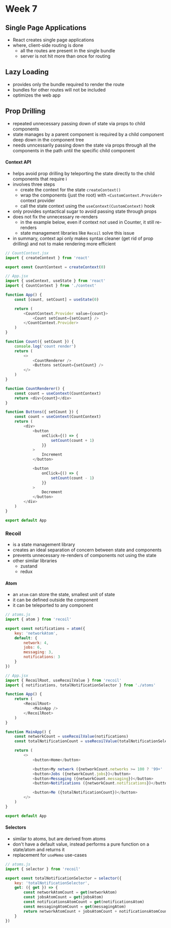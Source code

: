 # Week 7

## Single Page Applications

-   React creates single page applications
-   where, client-side routing is done
    -   all the routes are present in the single bundle
    -   server is not hit more than once for routing

## Lazy Loading

-   provides only the bundle required to render the route
-   bundles for other routes will not be included
-   optimizes the web app

## Prop Drilling

-   repeated unnecessary passing down of state via props to child components
-   state manages by a parent component is required by a child component deep down in the component tree
-   needs unncessarily passing down the state via props through all the components in the path until the specific child component

#### Context API

-   helps avoid prop drilling by teleporting the state directly to the child components that require i
-   involves three steps
    -   create the context for the state `createContext()`
    -   wrap the components (just the root) with `<CustomContext.Provider>` context provider
    -   call the state context using the `useContext(CustomContext)` hook
-   only provides syntactical sugar to avoid passing state through props
-   does not fix the unnecessary re-renders
    -   in the example below, even if context not used in Counter, it still re-renders
    -   state management libraries like `Recoil` solve this issue
-   in summary, context api only makes syntax cleaner (get rid of prop drilling) and not to make rendering more efficient

```javascript
// CountContext.jsx
import { createContext } from 'react'

export const CountContext = createContext(0)

// App.jsx
import { useContext, useState } from 'react'
import { CountContext } from './context'

function App() {
    const [count, setCount] = useState(0)

    return (
        <CountContext.Provider value={count}>
            <Count setCount={setCount} />
        </CountContext.Provider>
    )
}

function Count({ setCount }) {
    console.log('count render')
    return (
        <>
            <CountRenderer />
            <Buttons setCount={setCount} />
        </>
    )
}

function CountRenderer() {
    const count = useContext(CountContext)
    return <div>{count}</div>
}

function Buttons({ setCount }) {
    const count = useContext(CountContext)
    return (
        <div>
            <button
                onClick={() => {
                    setCount(count + 1)
                }}
            >
                Increment
            </button>

            <button
                onClick={() => {
                    setCount(count - 1)
                }}
            >
                Decrement
            </button>
        </div>
    )
}

export default App
```

### Recoil

-   is a state management library
-   creates an ideal separation of concern between state and components
-   prevents unnecessary re-renders of components not using the state
-   other similar libraries
    -   zustand
    -   redux

#### Atom

-   an `atom` can store the state, smallest unit of state
-   it can be defined outside the component
-   it can be teleported to any component

```javascript
// atoms.js
import { atom } from 'recoil'

export const notifications = atom({
    key: 'networkAtom',
    default: {
        network: 4,
        jobs: 6,
        messaging: 3,
        notifications: 3
    }
})

// App.jsx
import { RecoilRoot, useRecoilValue } from 'recoil'
import { notifications, totalNotificationSelector } from './atoms'

function App() {
    return (
        <RecoilRoot>
            <MainApp />
        </RecoilRoot>
    )
}

function MainApp() {
    const networkCount = useRecoilValue(notifications)
    const totalNotificationCount = useRecoilValue(totalNotificationSelector)

    return (
        <>
            <button>Home</button>

            <button>My network ({networkCount.networks >= 100 ? '99+' : networkCount.networks})</button>
            <button>Jobs ({networkCount.jobs})</button>
            <button>Messaging ({networkCount.messaging})</button>
            <button>Notifications ({networkCount.notifications})</button>

            <button>Me ({totalNotificationCount})</button>
        </>
    )
}

export default App
```

#### Selectors

-   similar to atoms, but are derived from atoms
-   don't have a default value, instead performs a pure function on a state/atom and returns it
-   replacement for `useMemo` use-cases

```javascript
// atoms.js
import { selector } from 'recoil'

export const totalNotificationSelector = selector({
    key: 'totalNotificationSelector',
    get: ({ get }) => {
        const networkAtomCount = get(networkAtom)
        const jobsAtomCount = get(jobsAtom)
        const notificationsAtomCount = get(notificationsAtom)
        const messagingAtomCount = get(messagingAtom)
        return networkAtomCount + jobsAtomCount + notificationsAtomCount + messagingAtomCount
    }
})
```
